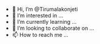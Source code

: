 - 👋 Hi, I’m @Tirumalakonjeti
- 👀 I’m interested in ...
- 🌱 I’m currently learning ...
- 💞️ I’m looking to collaborate on ...
- 📫 How to reach me ...

<!---
Tirumalakonjeti/Tirumalakonjeti is a ✨ special ✨ repository because its `README.md` (this file) appears on your GitHub profile.
You can click the Preview link to take a look at your changes.
--->
